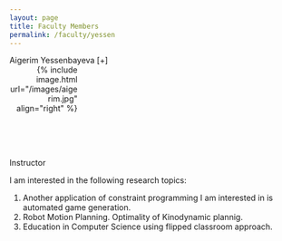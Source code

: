 ```yaml
---
layout: page
title: Faculty Members
permalink: /faculty/yessen
---
```


<div class="container" markdown="1">
<div class="header" markdown="1">Aigerim Yessenbayeva [+]
</div>

<div class="content" markdown="1" style="height:150px;width:120px" align="right">
{% include image.html url="/images/aigerim.jpg" align="right" %}
</div>

<div class="content" markdown="1" style="min-height: 200px;">

Instructor

I am interested in the following research topics:
1. Another application of constraint programming I am interested in is automated game generation.
2. Robot Motion Planning. Optimality of Kinodynamic plannig.
3. Education in Computer Science using flipped classroom approach.
</div>
</div>
